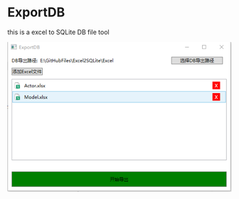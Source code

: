 # ExportDB
this is a excel to SQLite  DB  file tool

![UPM_Image](https://github.com/aaa719717747/ExportDB/blob/master/Images/show.png?raw=true)
